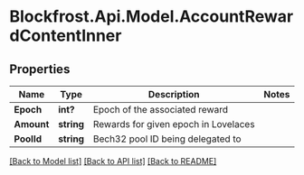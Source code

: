 # Blockfrost.Api.Model.AccountRewardContentInner
## Properties

Name | Type | Description | Notes
------------ | ------------- | ------------- | -------------
**Epoch** | **int?** | Epoch of the associated reward | 
**Amount** | **string** | Rewards for given epoch in Lovelaces | 
**PoolId** | **string** | Bech32 pool ID being delegated to | 

[[Back to Model list]](../README.md#documentation-for-models) [[Back to API list]](../README.md#documentation-for-api-endpoints) [[Back to README]](../README.md)

